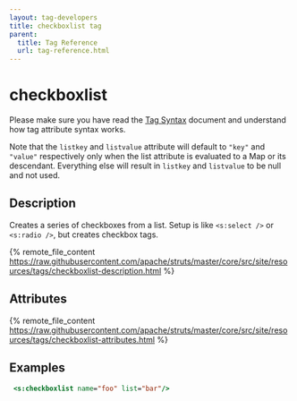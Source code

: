 ```yaml
---
layout: tag-developers
title: checkboxlist tag
parent:
  title: Tag Reference
  url: tag-reference.html
---
```


# checkboxlist

Please make sure you have read the [Tag Syntax](tag-syntax) document and understand how tag attribute syntax works.

Note that the `listkey` and `listvalue` attribute will default to `"key"` and `"value"` respectively only when 
the list attribute is evaluated to a Map or its descendant. Everything else will result in `listkey` and `listvalue` 
to be null and not used.

## Description

Creates a series of checkboxes from a list. Setup is like `<s:select />` or `<s:radio />`, but creates checkbox tags.

{% remote_file_content https://raw.githubusercontent.com/apache/struts/master/core/src/site/resources/tags/checkboxlist-description.html %}

## Attributes

{% remote_file_content https://raw.githubusercontent.com/apache/struts/master/core/src/site/resources/tags/checkboxlist-attributes.html %}

## Examples

```jsp
 <s:checkboxlist name="foo" list="bar"/>
```
